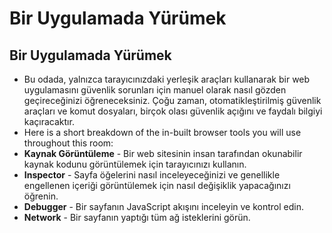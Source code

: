 # Bir Uygulamada Yürümek 
## Bir Uygulamada Yürümek
- Bu odada, yalnızca tarayıcınızdaki yerleşik araçları kullanarak bir web uygulamasını güvenlik sorunları için manuel olarak nasıl gözden geçireceğinizi öğreneceksiniz. Çoğu zaman, otomatikleştirilmiş güvenlik araçları ve komut dosyaları, birçok olası güvenlik açığını ve faydalı bilgiyi kaçıracaktır.
- Here is a short breakdown of the in-built browser tools you will use throughout this room:
- **Kaynak Görüntüleme** - Bir web sitesinin insan tarafından okunabilir kaynak kodunu görüntülemek için tarayıcınızı kullanın.
- **Inspector** - Sayfa öğelerini nasıl inceleyeceğinizi ve genellikle engellenen içeriği görüntülemek için nasıl değişiklik yapacağınızı öğrenin.
- **Debugger** - Bir sayfanın JavaScript akışını inceleyin ve kontrol edin.
- **Network** - Bir sayfanın yaptığı tüm ağ isteklerini görün.
